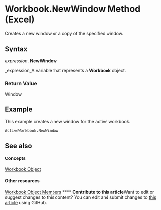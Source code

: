 
# Workbook.NewWindow Method (Excel)

Creates a new window or a copy of the specified window.


## Syntax

 _expression_. **NewWindow**

 _expression_A variable that represents a  **Workbook** object.


### Return Value

Window


## Example

This example creates a new window for the active workbook.


```
ActiveWorkbook.NewWindow
```


## See also


#### Concepts


 [Workbook Object](8c00aa60-c974-eed3-0812-3c9625eb0d4c.md)
#### Other resources


 [Workbook Object Members](dce102a3-25de-3ff4-2ce5-bc56e08baca7.md)
****   **Contribute to this article**Want to edit or suggest changes to this content? You can edit and submit changes to  [this article](https://github.com/jhershey00/VBA_Excel_Test/OpenXMLCon/articles/ba568cee-c1cb-6e6a-8935-2cc8ce3a8400.md) using GitHub.

